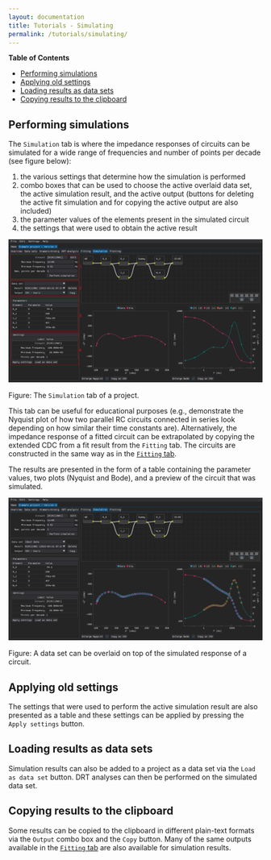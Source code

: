 ```yaml
---
layout: documentation
title: Tutorials - Simulating
permalink: /tutorials/simulating/
---
```



**Table of Contents**

- [Performing simulations](#performing-simulations)
- [Applying old settings](#applying-old-settings)
- [Loading results as data sets](#loading-results-as-data-sets)
- [Copying results to the clipboard](#copying-results-to-the-clipboard)


## Performing simulations

The `Simulation` tab is where the impedance responses of circuits can be simulated for a wide range of frequencies and number of points per decade (see figure below):

  1. the various settings that determine how the simulation is performed
  2. combo boxes that can be used to choose the active overlaid data set, the active simulation result, and the active output (buttons for deleting the active fit simulation and for copying the active output are also included)
  3. the parameter values of the elements present in the simulated circuit
  4. the settings that were used to obtain the active result

![Simulation tab](images/simulation-tab.png)

Figure: The `Simulation` tab of a project.

This tab can be useful for educational purposes (e.g., demonstrate the Nyquist plot of how two parallel RC circuits connected in series look depending on how similar their time constants are).
Alternatively, the impedance response of a fitted circuit can be extrapolated by copying the extended CDC from a fit result from the `Fitting` tab.
The circuits are constructed in the same way as in the [`Fitting` tab](fitting.md).

The results are presented in the form of a table containing the parameter values, two plots (Nyquist and Bode), and a preview of the circuit that was simulated.

![Overlaid data set](images/simulation-tab-overlay.png)

Figure: A data set can be overlaid on top of the simulated response of a circuit.


## Applying old settings

The settings that were used to perform the active simulation result are also presented as a table and these settings can be applied by pressing the `Apply settings` button.


## Loading results as data sets

Simulation results can also be added to a project as a data set via the `Load as data set` button.
DRT analyses can then be performed on the simulated data set.


## Copying results to the clipboard

Some results can be copied to the clipboard in different plain-text formats via the `Output` combo box and the `Copy` button.
Many of the same outputs available in the [`Fitting` tab](fitting.md) are also available for simulation results.